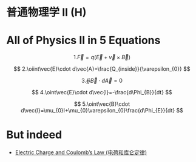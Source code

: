 # 普通物理学 II (H)

# All of Physics II in 5 Equations

$$ 1.\vec{F}=q(\vec{E}+\vec{v}\times\vec{B}) $$

$$ 2.\oiint\vec{E}\cdot d\vec{A}=\frac{Q_{inside}}{\varepsilon_{0}} $$

$$ 3.\oiint\vec{B}\cdot d\vec{A}=0 $$

$$ 4.\oint\vec{E}\cdot d\vec{l}=-\frac{d\Phi_{B}}{dt} $$

$$ 5.\oint\vec{B}\cdot d\vec{l}=\mu_{0}I+\mu_{0}\varepsilon_{0}\frac{d\Phi_{E}}{dt} $$

# But indeed 

- [Electric Charge and Coulomb’s Law (电荷和库仑定律)](Ch25)